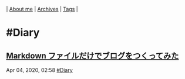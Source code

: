 | [About me](https://franknyro.github.io/blog/) | [Archives](https://franknyro.github.io/blog/archives) | [Tags](https://franknyro.github.io/blog/tags) | 

# #Diary
## [Markdown ファイルだけでブログをつくってみた](https://franknyro.github.io/blog/archives/202004040258)
Apr 04, 2020, 02:58 [#Diary](https://franknyro.github.io/blog/tags/diary)